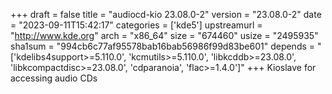 +++
draft = false
title = "audiocd-kio 23.08.0-2"
version = "23.08.0-2"
date = "2023-09-11T15:42:17"
categories = ['kde5']
upstreamurl = "http://www.kde.org"
arch = "x86_64"
size = "674460"
usize = "2495935"
sha1sum = "994cb6c77af95578bab16bab56986f99d83be601"
depends = "['kdelibs4support>=5.110.0', 'kcmutils>=5.110.0', 'libkcddb>=23.08.0', 'libkcompactdisc>=23.08.0', 'cdparanoia', 'flac>=1.4.0']"
+++
Kioslave for accessing audio CDs
